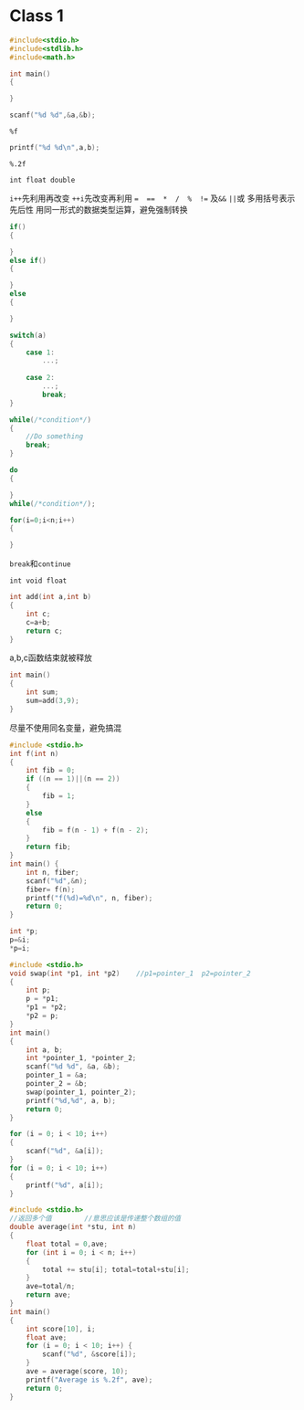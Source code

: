 # Class 1

```c
#include<stdio.h>
#include<stdlib.h>
#include<math.h>

int main()
{

}
```
```c
scanf("%d %d",&a,&b);
```
`%f`
```c
printf("%d %d\n",a,b);
```
`%.2f`

`int float double`

`i++`先利用再改变
`++i`先改变再利用
`=  ==  *  /  %  !=`
及`&&`  `||`或
多用括号表示先后性
用同一形式的数据类型运算，避免强制转换
```c
if()
{

}
else if()
{

}
else
{

}
```
```c
switch(a)
{
    case 1:
        ...;
        
    case 2:
        ...;
        break;
}
```
```c
while(/*condition*/)
{
    //Do something
    break;
}

do
{

} 
while(/*condition*/);
```
```c
for(i=0;i<n;i++)
{

}
```
`break`和`continue`

`int void float`
```c
int add(int a,int b)
{
    int c;
    c=a+b;
    return c;
}
```
a,b,c函数结束就被释放
```c
int main()
{
    int sum;
    sum=add(3,9);
}
```
尽量不使用同名变量，避免搞混
```c
#include <stdio.h>
int f(int n) 
{
    int fib = 0;
    if ((n == 1)||(n == 2)) 
    {
        fib = 1;
    } 
    else 
    {
        fib = f(n - 1) + f(n - 2);
    }
    return fib;
}
int main() {
    int n, fiber;
    scanf("%d",&n);
    fiber= f(n);
    printf("f(%d)=%d\n", n, fiber);
    return 0;
}
```
```c
int *p;
p=&i;
*p=i;
```
```c
#include <stdio.h>
void swap(int *p1, int *p2)    //p1=pointer_1  p2=pointer_2
{   
    int p;
    p = *p1;
    *p1 = *p2;
    *p2 = p;
}
int main() 
{
    int a, b;
    int *pointer_1, *pointer_2;
    scanf("%d %d", &a, &b);
    pointer_1 = &a;
    pointer_2 = &b;
    swap(pointer_1, pointer_2);
    printf("%d,%d", a, b);
    return 0;
}
```
```c
for (i = 0; i < 10; i++) 
{
    scanf("%d", &a[i]);
}
for (i = 0; i < 10; i++) 
{
    printf("%d", a[i]);
}
```
```c
#include <stdio.h>
//返回多个值        //意思应该是传递整个数组的值
double average(int *stu, int n) 
{
    float total = 0,ave;
    for (int i = 0; i < n; i++) 
    {
        total += stu[i]; total=total+stu[i];
    }
    ave=total/n;
    return ave;
}
int main() 
{
    int score[10], i;
    float ave;
    for (i = 0; i < 10; i++) {
        scanf("%d", &score[i]);
    }
    ave = average(score, 10);
    printf("Average is %.2f", ave);
    return 0;
}
```